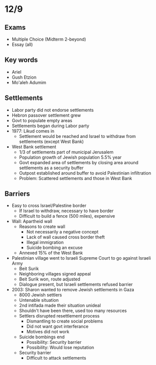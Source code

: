 # 12/9

## Exams
- Multiple Choice (Midterm 2-beyond)
- Essay (all)

## Key words
- Ariel
- Gush Etzion
- Mo'aleh Adumim

## Settlements
- Labor party did not endorse settlements
- Hebron passover settlement grew
- Govt to populate empty areas
- Settlements began during Labor party
- 1977: Likud comes in
  - Settlement would be reached and Israel to withdraw from settlements (except West Bank)
- West Bank settlement
  - 1/3 of settlements part of municipal Jerusalem
  - Population growth of Jewish population 5.5% year
  - Govt expanded area of settlements by closing area around settlements as a security buffer
  - Outpost established around buffer to avoid Palestinian infiltration
  - Problem: Scattered settlements and those in West Bank

## Barriers
- Easy to cross Israel/Palestine border
  - If Israel to withdraw, necessary to have border
  - Difficult to build a fence (500 miles), expensive
- Wall: Apartheid wall
  - Reasons to create wall
    - Not necessarily a negative concept
    - Lack of wall caused cross border theft
    - Illegal immigration
    - Suicide bombing an excuse
  - Annexed 15% of the West Bank
- Palestinian village went to Israeli Supreme Court to go against Israeli Army
  - Beit Surik
  - Neighboring villages signed appeal
  - Beit Surik won, route adjusted
  - Dialogue present, but Israeli settlements refused barrier
- 2003: Sharon wanted to remove Jewish settlements in Gaza
  - 8000 Jewish settlers
  - Untenable situation
  - 2nd intifada made their situation unideal
  - Shouldn't have been there, used too many resources
  - Settlers disrupted resettlement process
    - Dismantling to create social problems
    - Did not want govt interferance
    - Motives did not work
  - Suicide bombings end
    - Possibility: Security barrier
    - Possibility: Would lose reputation
  - Security barrier
    - Difficult to attack settlements

